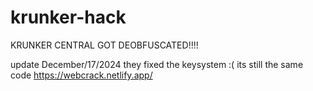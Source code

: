 # krunker-hack
KRUNKER CENTRAL GOT DEOBFUSCATED!!!!

update December/17/2024
they fixed the keysystem :(
its still the same code
https://webcrack.netlify.app/
